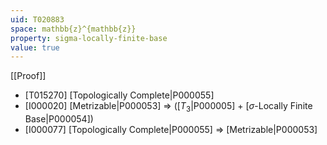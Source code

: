 ```yaml
---
uid: T020883
space: mathbb{z}^{mathbb{z}}
property: sigma-locally-finite-base
value: true
---
```

[[Proof]]

* [T015270] [Topologically Complete|P000055]
* [I000020] [Metrizable|P000053] => ([$T_3$|P000005] + [$\sigma$-Locally Finite Base|P000054])
* [I000077] [Topologically Complete|P000055] => [Metrizable|P000053]

